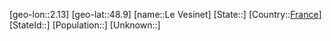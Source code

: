 ﻿---
location: [48.9,2.13]
type: City
tags:
- geo/City


SpocWebEntityId: 31896
isDeleted: false
confidential: public

---
[geo-lon::2.13]
[geo-lat::48.9]
[name::Le Vesinet]
[State::]
[Country::[France](geo/Continent/Europe/France.md)]
[StateId::]
[Population::]
[Unknown::]

